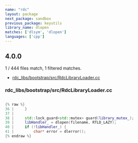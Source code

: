 ```yaml
---
name: "rdc"
layout: package
next_package: sandbox
previous_package: keyutils
library_name: dlopen
matches: ['dlsym', 'dlopen']
languages: ['cpp']
---
```

## 4.0.0
1 / 444 files match, 1 filtered matches.

 - [rdc_libs/bootstrap/src/RdcLibraryLoader.cc](#rdc_libsbootstrapsrcrdclibraryloadercc)

### rdc_libs/bootstrap/src/RdcLibraryLoader.cc

```cpp

{% raw %}
36 |     }
37 | 
38 |     std::lock_guard<std::mutex> guard(library_mutex_);
39 |     libHandler_ = dlopen(filename, RTLD_LAZY);
40 |     if (!libHandler_) {
41 |         char* error = dlerror();
{% endraw %}

```